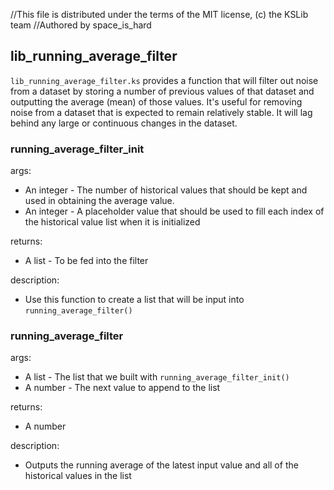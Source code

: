 //This file is distributed under the terms of the MIT license, (c) the KSLib team
//Authored by space_is_hard

## lib_running_average_filter

``lib_running_average_filter.ks`` provides a function that will filter out noise from a dataset by storing a number of previous values of that dataset and outputting the average (mean) of those values. It's useful for removing noise from a dataset that is expected to remain relatively stable. It will lag behind any large or continuous changes in the dataset.

### running_average_filter_init

args:
  * An integer - The number of historical values that should be kept and used in obtaining the average value.
  * An integer - A placeholder value that should be used to fill each index of the historical value list when it is initialized

returns:
  * A list - To be fed into the filter

description:
  * Use this function to create a list that will be input into ``running_average_filter()``

### running_average_filter

args:
  * A list - The list that we built with ``running_average_filter_init()``
  * A number - The next value to append to the list
  
returns:
  * A number
  
description:
  * Outputs the running average of the latest input value and all of the historical values in the list